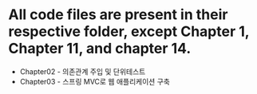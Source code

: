 # All code files are present in their respective folder, except Chapter 1, Chapter 11, and chapter 14.

- Chapter02 - 의존관계 주입 및 단위테스트
- Chapter03 - 스프링 MVC로 웹 애플리케이션 구축
